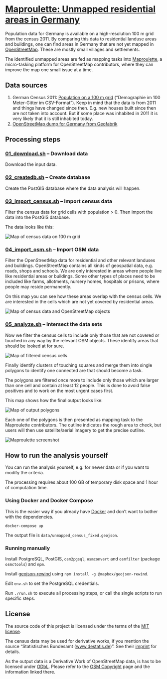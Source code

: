 # [Maproulette: Unmapped residential areas in Germany](https://maproulette.org/browse/challenges/14893)

Population data for  Germany is available on a high-resolution 100 m grid from
the census 2011. By comparing this data to residential landuse areas and
buildings, one can find areas in Germany that are not yet mapped in
[OpenStreetMap](https://www.openstreetmap.org/). These are mostly small
villages and settlements.

The identified unmapped areas are fed as mapping tasks into
[Maproulette](https://maproulette.org/browse/challenges/14893), a micro-tasking
platform for OpenStreetMap contributors, where they can improve the map one
small issue at a time.


## Data sources

1. German Census 2011:
   [Population on a 100 m grid](https://www.zensus2011.de/DE/Home/Aktuelles/DemografischeGrunddaten.html)
   (“Demographie im 100 Meter-Gitter im CSV-Format”). Keep in mind that the
   data is from 2011 and things have changed since then. E.g. new houses built
   since then are not taken into account. But if some place was inhabited in
   2011 it is very likely that it is still inhabited today.
2. [OpenStreetMap dump for Germany from Geofabrik](https://download.geofabrik.de/europe/germany.html)


## Processing steps

### [01_download.sh](01_download.sh) – Download data

Download the input data.

### [02_createdb.sh](02_createdb.sh) – Create database

Create the PostGIS database where the data analysis will happen.

### [03_import_census.sh](03_import_census.sh) – Import census data

Filter the census data for grid cells with population > 0. Then import the data
into the PostGIS database.

The data looks like this:

![Map of census data on 100 m grid](doc/zensus2011_original.jpg)

### [04_import_osm.sh](04_import_osm.sh) – Import OSM data

Filter the OpenStreetMap data for residential and other relevant landuses and
buildings. OpenStreetMap contains all kinds of geospatial data, e.g. roads,
shops and schools. We are only interested in areas where people live like
residential areas or buildings. Some other types of places need to be included
like farms, allotments, nursery homes, hospitals or prisons, where people may
reside permanently.

On this map you can see how these areas overlap with the census cells. We are
interested in the cells which are not yet covered by residential areas.

![Map of census data and OpenStreetMap objects](doc/overlay_landuse_buildings.jpg)

### [05_analyze.sh](05_analyze.sh) – Intersect the data sets

Now we filter the census cells to include only those that are not covered or
touched in any way by the relevant OSM objects. These identify areas that
should be looked at for sure.

![Map of filtered census cells](doc/remaining_cells.jpg)

Finally identify clusters of touching squares and merge them into single
polygons to identify one connected are that should become a task.

The polygons are filtered once more to include only those which are larger than
one cell and contain at least 12 people. This is done to avoid false positives
and to work on the most urgent cases first.

This map shows how the final output looks like:

![Map of output polygons](doc/missing_landuse.jpg)

Each one of the polygons is then presented as mapping task to the Maproulette
contributors. The outline indicates the rough area to check, but users will
then use satellite/aerial imagery to get the precise outline.

![Maproulette screenshot](doc/maproulette.jpg)


## How to run the analysis yourself

You can run the analysis yourself, e.g. for newer data or if you want to modify
the criteria.

The processing requires about 100 GB of temporary disk space and 1 hour of
computation time.

### Using Docker and Docker Compose

This is the easier way if you already have [Docker](https://www.docker.com/)
and don’t want to bother with the dependencies.

```
docker-compose up
```

The output file is `data/unmapped_census_fixed.geojson`.

### Running manually

Install PostgreSQL, PostGIS, `osm2pgsql`, `osmconvert` and `osmfilter` (package
`osmctools`) and `npm`.

Install [geojson-rewind](https://github.com/mapbox/geojson-rewind)
using `npm install -g @mapbox/geojson-rewind`.

Edit `env.sh` to set the PostgreSQL credentials.

Run `./run.sh` to execute all processing steps, or call the single scripts to
run specific steps.


## License

The source code of this project is licensed under the terms of the
[MIT license](LICENSE).

The census data may be used for derivative works, if you mention the source
“Statistisches Bundesamt (www.destatis.de)”. See their
[imprint](https://www.zensus2011.de/DE/Service/Impressum/impressum_node.html)
for details.

As the output data is a Derivative Work of OpenStreetMap data, is has to be
licensed under [ODbL](https://opendatacommons.org/licenses/odbl/). Please refer
to the [OSM Copyright](https://www.openstreetmap.org/copyright/) page and the
information linked there.
